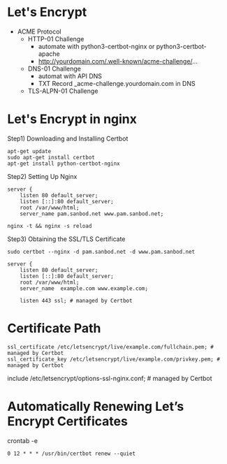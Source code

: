 
# Let's Encrypt
- ACME Protocol
    * HTTP-01 Challenge
        + automate with python3-certbot-nginx or python3-certbot-apache
        + http://yourdomain.com/.well-known/acme-challenge/...
    * DNS-01 Challenge
        * automat with API DNS
        + TXT Record _acme-challenge.yourdomain.com in DNS 
    * TLS-ALPN-01 Challenge

# Let's Encrypt in nginx
Step1) Downloading and Installing Certbot
```
apt-get update
sudo apt-get install certbot
apt-get install python-certbot-nginx
```

Step2) Setting Up Nginx
```
server {
    listen 80 default_server;
    listen [::]:80 default_server;
    root /var/www/html;
    server_name pam.sanbod.net www.pam.sanbod.net;
```
```
nginx -t && nginx -s reload
```
Step3) Obtaining the SSL/TLS Certificate
```
sudo certbot --nginx -d pam.sanbod.net -d www.pam.sanbod.net
```
```
server {
    listen 80 default_server;
    listen [::]:80 default_server;
    root /var/www/html;
    server_name  example.com www.example.com;

    listen 443 ssl; # managed by Certbot
```

# Certificate Path
```
ssl_certificate /etc/letsencrypt/live/example.com/fullchain.pem; # managed by Certbot
ssl_certificate_key /etc/letsencrypt/live/example.com/privkey.pem; # managed by Certbot
```
include /etc/letsencrypt/options-ssl-nginx.conf; # managed by Certbot


# Automatically Renewing Let’s Encrypt Certificates
crontab -e
```
0 12 * * * /usr/bin/certbot renew --quiet
```
